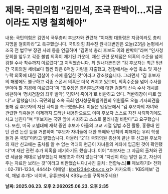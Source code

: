 # **제목: 국민의힘 “김민석, 조국 판박이…지금이라도 지명 철회해야”**

  내용: 국민의힘은 김민석 국무총리 후보자와 관련해 “이재명 대통령은 지금이라도 총리 지명을 철회하라”고 촉구했습니다. 국민의힘 최수진 원내대변인은 오늘(23일) 논평에서 조국 전 법무부 장관 사례 등을 언급하며 “김민석 총리 후보도 이와 판박이”라며 “인사청문회를 앞두고 각종 불법 의혹이 제기된 가운데, 재산 관련 문제점은 의혹의 수준을 넘어 검찰 수사 착수까지 이르렀다”고 지적했습니다. 최 원내대변인은 “김 후보자는 최근 5년간 국회의원 세비보다 훨씬 많은 8억원 가량을 지출했고, 검찰에서는 수입 축소 및 재산 누락 의혹에 대한 검찰이 수사에 돌입한 것”이라고 강조했습니다. 그러면서 “김 후보자의 해명에도 불구하고 각종 스폰서 의혹은 더욱 커지고 있으며, 의혹수준을 넘어 수사를 받아야 할 지경에 이르렀다”며 “민주당은 총리후보자에 대한 검찰의 신속 수사 개시를 비판하며 ‘정치검찰의 최후 발악’, ‘김민석 죽이기’로 비판하고 있다. 적반하장이 따로 없다”고 말했습니다. 국민의힘 소속 국회 인사청문특별위원회 위원들도 오늘 기자회견을 통해 김 후보자의 자진 사퇴를 촉구했습니다. 이들은 입장문에서 “김 후보자의 자녀와 관련한 의혹들은 이제까지 드러난 내용만으로도 이미 후보자 스스로 자진 사퇴하기에도 차고 넘친다”며 “후보자는 국민 앞에 사죄하고 스스로 물러나길 바란다”고 요구했습니다. 또한, 미국 코넬대에 재학 중인 후보자 아들의 고교 시절 입법 추진 활동, 홍콩대 인턴 관련 논란 등을 거론하며 “후보자 자녀들에 대한 특혜와 반칙의 피해자는 우리 학생들과 온 국민”이라고 말했습니다. 아울러 “21대 국회의원 총선이 끝난 후 신고된 후보자의 재산 신고에는 출처를 알 수 없는 억대의 현금이 자녀들의 계좌에 입금된 것이 확인됐다”며 재산 관련 추가 의혹을 제기하기도 했습니다. 이어 “후보자는 그 자금의 출처와 관련 세금을 제대로 납부했는지 해명조차 하지 않는다”며 “자신이 하는 말만 듣고, 자신이 주는 자료만 보라는 것”이라고 비판했습니다.[사진 출처 : 연합뉴스]■ 제보하기▷ 전화 : 02-781-1234, 4444▷ 이메일 : kbs1234@kbs.co.kr▷ 카카오톡 : 'KBS제보' 검색, 채널 추가▷ 네이버, 유튜브에서 KBS뉴스를 구독해주세요!

  **날짜: 2025.06.23. 오후 2:262025.06.23. 오후 2:35**